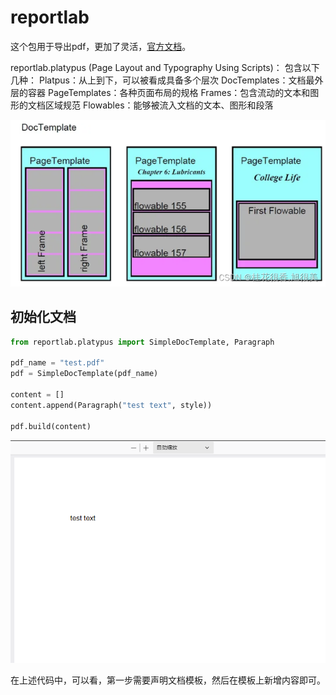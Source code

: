 # reportlab

这个包用于导出pdf，更加了灵活，[官方文档](https://docs.reportlab.com/)。

reportlab.platypus (Page Layout and Typography Using Scripts)：
包含以下几种：
Platpus：从上到下，可以被看成具备多个层次
DocTemplates：文档最外层的容器
PageTemplates：各种页面布局的规格
Frames：包含流动的文本和图形的文档区域规范
Flowables：能够被流入文档的文本、图形和段落

![1715154178074](image/reportlab/1715154178074.png)

## 初始化文档

```python
from reportlab.platypus import SimpleDocTemplate, Paragraph

pdf_name = "test.pdf"
pdf = SimpleDocTemplate(pdf_name)

content = []
content.append(Paragraph("test text", style))

pdf.build(content)
```

![1715218969673](image/reportlab/1715218969673.png)

在上述代码中，可以看，第一步需要声明文档模板，然后在模板上新增内容即可。
